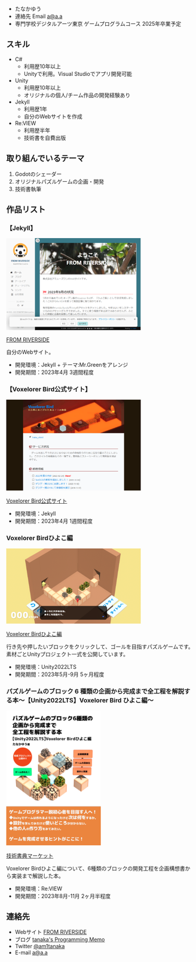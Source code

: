 
- たなかゆう
- 連絡先 Email [a@a.a](mailto:a@a.a)
- 専門学校デジタルアーツ東京 ゲームプログラムコース 2025年卒業予定

## スキル
- C#
  - 利用歴10年以上
  - Unityで利用。Visual Studioでアプリ開発可能
- Unity
  - 利用歴10年以上
  - オリジナルの個人/チーム作品の開発経験あり
- Jekyll
  - 利用歴1年
  - 自分のWebサイトを作成
- Re:VIEW
  - 利用歴半年
  - 技術書を自費出版

## 取り組んでいるテーマ
1. Godotのシェーダー
1. オリジナルパズルゲームの企画・開発
1. 技術書執筆

## 作品リスト

### 【Jekyll】
[<img src="images/am1jp.png" alt="自分のWebサイト" style="max-width: 360px; max-height: 360px">](https://am1.jp)

[FROM RIVERSIDE](https://am1jp/)

自分のWebサイト。

- 開発環境：Jekyll + テーマ:Mr.Greenをアレンジ
- 開発期間：2023年4月 3週間程度

### 【Voxelorer Bird公式サイト】

[<img src="images/vbird.png" alt="Voxelorer Bird公式サイト" style="max-width: 360px; max-height: 360px">](https://vbird.am1.jp/)

[Voxelorer Bird公式サイト](https://vbird.am1.jp/)

- 開発環境：Jekyll
- 開発期間：2023年4月 1週間程度

### Voxelorer Birdひよこ編
[<img src="images/vbird_hiyoko.png" alt="" style="max-width: 360px; max-height: 360px">](https://github.com/am1tanaka/VBirdHiyoko)

[Voxelorer Birdひよこ編](https://github.com/am1tanaka/VBirdHiyoko)

行き先や押したいブロックをクリックして、ゴールを目指すパズルゲームです。
素材ごとUnityプロジェクト一式を公開しています。

- 開発環境：Unity2022LTS
- 開発期間：2023年5月-9月 5ヶ月程度

### パズルゲームのブロック 6 種類の企画から完成まで全工程を解説する本～【Unity2022LTS】Voxelorer Bird ひよこ編～
[<img src="images/vbirdbook.png" alt="VBirdブロック本" style="max-width: 360px; max-height: 360px">](https://techbookfest.org/product/nQdhDsspFhjK7zfWzmZMwK?productVariantID=sWDuj5pHYbhWUTnjvd83XT)

[技術書典マーケット](https://techbookfest.org/product/nQdhDsspFhjK7zfWzmZMwK?productVariantID=sWDuj5pHYbhWUTnjvd83XT)

Voxelorer Birdひよこ編について、6種類のブロックの開発工程を企画構想書から実装まで解説した本。

- 開発環境：Re:VIEW
- 開発期間：2023年8月-11月 2ヶ月半程度


## 連絡先
- Webサイト [FROM RIVERSIDE](https://am1.jp)
- ブログ [tanaka's Programming Memo](https://am1tanaka.hatenablog.com/)
- Twitter [@am1tanaka](https://twitter.com/am1tanaka)
- E-mail [a@a.a](mailto:a@a.a)

